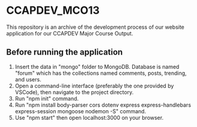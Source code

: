 # CCAPDEV_MCO13
This repository is an archive of the development process of our website application for our CCAPDEV Major Course Output.

## Before running the application
1. Insert the data in "mongo" folder to MongoDB. Database is named "forum" which has the collections named comments, posts, trending, and users.
2. Open a command-line interface (preferably the one provided by VSCode), then navigate to the project directory.
3. Run "npm init" command.
4. Run "npm install body-parser cors dotenv express express-handlebars express-session mongoose nodemon -S" command.
5. Use "npm start" then open localhost:3000 on your browser.
